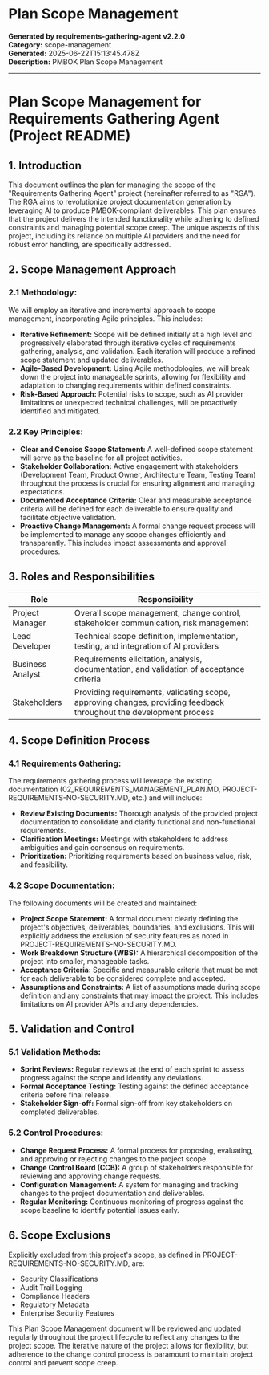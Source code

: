 # Plan Scope Management

**Generated by requirements-gathering-agent v2.2.0**  
**Category:** scope-management  
**Generated:** 2025-06-22T15:13:45.478Z  
**Description:** PMBOK Plan Scope Management

---

# Plan Scope Management for Requirements Gathering Agent (Project README)

## 1. Introduction

This document outlines the plan for managing the scope of the "Requirements Gathering Agent" project (hereinafter referred to as "RGA").  The RGA aims to revolutionize project documentation generation by leveraging AI to produce PMBOK-compliant deliverables.  This plan ensures that the project delivers the intended functionality while adhering to defined constraints and managing potential scope creep.  The unique aspects of this project, including its reliance on multiple AI providers and the need for robust error handling, are specifically addressed.

## 2. Scope Management Approach

### 2.1 Methodology:

We will employ an iterative and incremental approach to scope management, incorporating Agile principles. This includes:

* **Iterative Refinement:**  Scope will be defined initially at a high level and progressively elaborated through iterative cycles of requirements gathering, analysis, and validation.  Each iteration will produce a refined scope statement and updated deliverables.
* **Agile-Based Development:**  Using Agile methodologies, we will break down the project into manageable sprints, allowing for flexibility and adaptation to changing requirements within defined constraints.
* **Risk-Based Approach:**  Potential risks to scope, such as AI provider limitations or unexpected technical challenges, will be proactively identified and mitigated.

### 2.2 Key Principles:

* **Clear and Concise Scope Statement:**  A well-defined scope statement will serve as the baseline for all project activities.
* **Stakeholder Collaboration:**  Active engagement with stakeholders (Development Team, Product Owner, Architecture Team, Testing Team) throughout the process is crucial for ensuring alignment and managing expectations.
* **Documented Acceptance Criteria:**  Clear and measurable acceptance criteria will be defined for each deliverable to ensure quality and facilitate objective validation.
* **Proactive Change Management:**  A formal change request process will be implemented to manage any scope changes efficiently and transparently.  This includes impact assessments and approval procedures.


## 3. Roles and Responsibilities

| Role             | Responsibility                                                                                                    |
|-----------------|----------------------------------------------------------------------------------------------------------------|
| Project Manager   | Overall scope management, change control, stakeholder communication, risk management                             |
| Lead Developer    | Technical scope definition, implementation, testing, and integration of AI providers                             |
| Business Analyst  | Requirements elicitation, analysis, documentation, and validation of acceptance criteria                       |
| Stakeholders      | Providing requirements, validating scope, approving changes, providing feedback throughout the development process |


## 4. Scope Definition Process

### 4.1 Requirements Gathering:

The requirements gathering process will leverage the existing documentation (02_REQUIREMENTS_MANAGEMENT_PLAN.MD, PROJECT-REQUIREMENTS-NO-SECURITY.MD, etc.) and will include:

* **Review Existing Documents:** Thorough analysis of the provided project documentation to consolidate and clarify functional and non-functional requirements.
* **Clarification Meetings:**  Meetings with stakeholders to address ambiguities and gain consensus on requirements.
* **Prioritization:**  Prioritizing requirements based on business value, risk, and feasibility.

### 4.2 Scope Documentation:

The following documents will be created and maintained:

* **Project Scope Statement:** A formal document clearly defining the project's objectives, deliverables, boundaries, and exclusions.  This will explicitly address the exclusion of security features as noted in PROJECT-REQUIREMENTS-NO-SECURITY.MD.
* **Work Breakdown Structure (WBS):**  A hierarchical decomposition of the project into smaller, manageable tasks.
* **Acceptance Criteria:**  Specific and measurable criteria that must be met for each deliverable to be considered complete and accepted.
* **Assumptions and Constraints:**  A list of assumptions made during scope definition and any constraints that may impact the project.  This includes limitations on AI provider APIs and any dependencies.


## 5. Validation and Control

### 5.1 Validation Methods:

* **Sprint Reviews:** Regular reviews at the end of each sprint to assess progress against the scope and identify any deviations.
* **Formal Acceptance Testing:**  Testing against the defined acceptance criteria before final release.
* **Stakeholder Sign-off:**  Formal sign-off from key stakeholders on completed deliverables.

### 5.2 Control Procedures:

* **Change Request Process:**  A formal process for proposing, evaluating, and approving or rejecting changes to the project scope.
* **Change Control Board (CCB):**  A group of stakeholders responsible for reviewing and approving change requests.
* **Configuration Management:**  A system for managing and tracking changes to the project documentation and deliverables.
* **Regular Monitoring:** Continuous monitoring of progress against the scope baseline to identify potential issues early.

## 6.  Scope Exclusions

Explicitly excluded from this project's scope, as defined in PROJECT-REQUIREMENTS-NO-SECURITY.MD, are:

* Security Classifications
* Audit Trail Logging
* Compliance Headers
* Regulatory Metadata
* Enterprise Security Features


This Plan Scope Management document will be reviewed and updated regularly throughout the project lifecycle to reflect any changes to the project scope.  The iterative nature of the project allows for flexibility, but adherence to the change control process is paramount to maintain project control and prevent scope creep.
